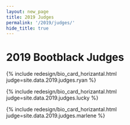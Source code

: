 ```yaml
---
layout: new_page
title: 2019 Judges
permalink: '/2019/judges/'
hide_title: true
---
```


<h1 class="text-center"> 2019 Bootblack Judges </h1>

<div class="mt-5"> </div>

{% include redesign/bio_card_horizantal.html judge=site.data.2019.judges.ryan %}

<div class="mt-5"> </div>

{% include redesign/bio_card_horizantal.html judge=site.data.2019.judges.lucky %}

<div class="mt-5"> </div>

{% include redesign/bio_card_horizantal.html judge=site.data.2019.judges.marlene %}
